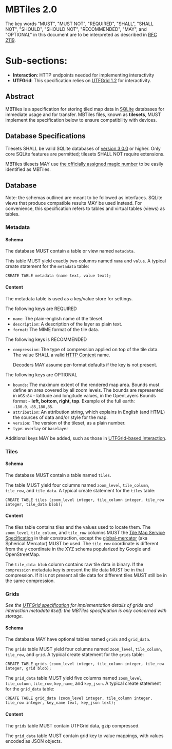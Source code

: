 # MBTiles 2.0

The key words "MUST", "MUST NOT", "REQUIRED", "SHALL", "SHALL NOT",
"SHOULD", "SHOULD NOT", "RECOMMENDED", "MAY", and "OPTIONAL" in
this document are to be interpreted as described in [RFC 2119](https://www.ietf.org/rfc/rfc2119.txt).

# Sub-sections:

* **Interaction**: HTTP endpoints needed for implementing interactivity
* **UTFGrid**: This specification relies on [UTFGrid 1.2](https://github.com/mapbox/utfgrid-spec) for interactivity.

## Abstract

MBTiles is a specification for storing tiled map data in
[SQLite](http://sqlite.org/) databases for immediate usage and for transfer.
MBTiles files, known as **tilesets**, MUST implement the specification below
to ensure compatibility with devices.

## Database Specifications

Tilesets SHALL be valid SQLite databases of
[version 3.0.0](http://sqlite.org/formatchng.html) or higher.
Only core SQLite features are permitted; tilesets SHALL NOT require extensions.

MBTiles tilesets MAY use [the officially assigned magic number](http://www.sqlite.org/src/artifact?ci=trunk&filename=magic.txt)
to be easily identified as MBTiles.

## Database

Note: the schemas outlined are meant to be followed as interfaces.
SQLite views that produce compatible results MAY be used instead.
For convenience, this specification refers to tables and virtual
tables (views) as tables.

### Metadata

#### Schema

The database MUST contain a table or view named `metadata`.

This table MUST yield exactly two columns named `name` and
`value`. A typical create statement for the `metadata` table:

    CREATE TABLE metadata (name text, value text);

#### Content

The metadata table is used as a key/value store for settings.

The following keys are REQUIRED

* `name`: The plain-english name of the tileset.
* `description`: A description of the layer as plain text.
* `format`: The MIME format of the tile data.

The following keys is RECOMMENDED

* `compression`: The type of compression applied on top of the tile data. The value SHALL a valid [HTTP Content](http://www.iana.org/assignments/http-parameters/http-parameters.xhtml#content-coding) name.

  Decoders MAY assume per-format defaults if the key is not present.

The following keys are OPTIONAL

* `bounds`: The maximum extent of the rendered map area. Bounds must define an
  area covered by all zoom levels. The bounds are represented in `WGS:84` -
  latitude and longitude values, in the OpenLayers Bounds format -
  **left, bottom, right, top**. Example of the full earth: `-180.0,-85,180,85`.
* `attribution`: An attribution string, which explains in English (and HTML) the sources of
  data and/or style for the map.
* `version`: The version of the tileset, as a plain number.
* `type`: `overlay` or `baselayer`

Additional keys MAY be added, such as those in [UTFGrid-based interaction](https://github.com/mapbox/utfgrid-spec).

### Tiles

#### Schema

The database MUST contain a table named `tiles`.

The table MUST yield four columns named `zoom_level`, `tile_column`,
`tile_row`, and `tile_data`. A typical create statement for the `tiles` table:

    CREATE TABLE tiles (zoom_level integer, tile_column integer, tile_row integer, tile_data blob);

#### Content

The tiles table contains tiles and the values used to locate them.
The `zoom_level`, `tile_column`, and `tile_row` columns MUST the
[Tile Map Service Specification](http://wiki.osgeo.org/wiki/Tile_Map_Service_Specification) in
their construction, except the [global-mercator](http://wiki.osgeo.org/wiki/Tile_Map_Service_Specification#global-mercator) (aka Spherical Mercator) MUST be used.
The `tile_row` coordinate is different from the `y` coordinate in the XYZ schema popularized by Google and OpenStreetMap.

The `tile_data blob` column contains raw tile data in binary. If the `compression` metadata key is present the tile data MUST be in that compression. If it is not present all tile data for different tiles MUST still be in the same compression.

### Grids

_See the [UTFGrid specification](https://github.com/mapbox/utfgrid-spec) for
implementation details of grids and interaction metadata itself: the MBTiles
specification is only concerned with storage._

#### Schema

The database MAY have optional tables named `grids` and `grid_data`.

The `grids` table MUST yield four columns named `zoom_level`, `tile_column`,
`tile_row`, and `grid`. A typical create statement for the `grids` table:

    CREATE TABLE grids (zoom_level integer, tile_column integer, tile_row integer, grid blob);

The `grid_data` table MUST yield five columns named `zoom_level`, `tile_column`,
`tile_row`, `key_name`, and `key_json`. A typical create statement for the `grid_data` table:

    CREATE TABLE grid_data (zoom_level integer, tile_column integer, tile_row integer, key_name text, key_json text);

#### Content

The `grids` table MUST contain UTFGrid data, gzip compressed.

The `grid_data` table MUST contain grid key to value mappings, with values encoded
as JSON objects.
